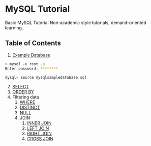 # MySQL Tutorial

Basic MySQL Tutorial
Non-academic style tutorials, demand-oriented learning.

## Table of Contents


1. [Example Database](/mysqlsampledatabase.sql)

```sh
> mysql -u root -p
Enter password: ********

mysql> source mysqlsampledatabase.sql
```

2. [SELECT](SELECT.sql)
3. [ORDER BY](ORDER%20BY.sql)
4. Filtering data
   1. [WHERE](WHERE.sql)
   2. [DISTINCT](DISTINCT.sql)
   3. [NULL](NULL.sql)
   4. JOIN
      1. [INNER JOIN](INNER%20JOIN.sql)
      2. [LEFT JOIN](LEFT%20JOIN.sql)
      3. [RIGHT JOIN](RIGHT%20JOIN.sql)
      4. [CROSS JOIN](CROSS%20JOIN.sql)
